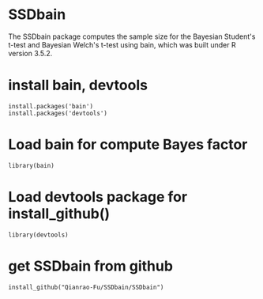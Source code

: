 # SSDbain
    
The SSDbain package computes the sample size for the Bayesian Student's t-test and Bayesian Welch's t-test using bain, which was built under R version 3.5.2.

# install bain, devtools
```
install.packages('bain')
install.packages('devtools')
```

# Load bain for compute Bayes factor
```
library(bain)
```

# Load devtools package for install_github()
```
library(devtools)

```
# get SSDbain from github
```
install_github("Qianrao-Fu/SSDbain/SSDbain")

```
